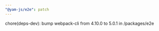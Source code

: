 ```yaml
---
"@yam-js/e2e": patch
---
```


chore(deps-dev): bump webpack-cli from 4.10.0 to 5.0.1 in /packages/e2e
